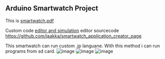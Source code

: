 ## Arduino Smartwatch Project

This is 
[smartwatch.pdf](https://github.com/jaakka/arduino_smartwatch_with_custom_os/files/14074003/smartwatch.pdf)


Custom code  [editor and simulation](https://jaakkagames.net/alykello/ohjelma/index_edit.php)
editor sourcecode https://github.com/jaakka/smartwatch_application_creator_page


This smartwatch can run custom .jp languane.  With this method i can run programs from sd card. 
![image](https://github.com/jaakka/arduino_smartwatch_with_custom_os/assets/25456491/2b31ef0a-8489-4fd3-b5ca-ad0ce7998774)
![image](https://github.com/jaakka/arduino_smartwatch_with_custom_os/assets/25456491/02fcc037-b4c2-47df-b397-aac76b1d5d32)
![image](https://github.com/jaakka/arduino_smartwatch_with_custom_os/assets/25456491/cc3b1659-65a5-4d7e-bb16-7ac853486413)
